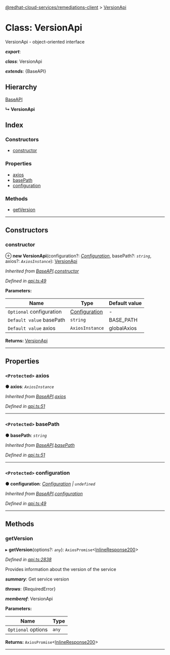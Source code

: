 [@redhat-cloud-services/remediations-client](../README.md) > [VersionApi](../classes/versionapi.md)

# Class: VersionApi

VersionApi - object-oriented interface

*__export__*: 

*__class__*: VersionApi

*__extends__*: {BaseAPI}

## Hierarchy

 [BaseAPI](baseapi.md)

**↳ VersionApi**

## Index

### Constructors

* [constructor](versionapi.md#constructor)

### Properties

* [axios](versionapi.md#axios)
* [basePath](versionapi.md#basepath)
* [configuration](versionapi.md#configuration)

### Methods

* [getVersion](versionapi.md#getversion)

---

## Constructors

<a id="constructor"></a>

###  constructor

⊕ **new VersionApi**(configuration?: *[Configuration](configuration.md)*, basePath?: *`string`*, axios?: *`AxiosInstance`*): [VersionApi](versionapi.md)

*Inherited from [BaseAPI](baseapi.md).[constructor](baseapi.md#constructor)*

*Defined in [api.ts:49](https://github.com/RedHatInsights/javascript-clients/blob/master/packages/remediations/api.ts#L49)*

**Parameters:**

| Name | Type | Default value |
| ------ | ------ | ------ |
| `Optional` configuration | [Configuration](configuration.md) | - |
| `Default value` basePath | `string` |  BASE_PATH |
| `Default value` axios | `AxiosInstance` |  globalAxios |

**Returns:** [VersionApi](versionapi.md)

___

## Properties

<a id="axios"></a>

### `<Protected>` axios

**● axios**: *`AxiosInstance`*

*Inherited from [BaseAPI](baseapi.md).[axios](baseapi.md#axios)*

*Defined in [api.ts:51](https://github.com/RedHatInsights/javascript-clients/blob/master/packages/remediations/api.ts#L51)*

___
<a id="basepath"></a>

### `<Protected>` basePath

**● basePath**: *`string`*

*Inherited from [BaseAPI](baseapi.md).[basePath](baseapi.md#basepath)*

*Defined in [api.ts:51](https://github.com/RedHatInsights/javascript-clients/blob/master/packages/remediations/api.ts#L51)*

___
<a id="configuration"></a>

### `<Protected>` configuration

**● configuration**: *[Configuration](configuration.md) \| `undefined`*

*Inherited from [BaseAPI](baseapi.md).[configuration](baseapi.md#configuration)*

*Defined in [api.ts:49](https://github.com/RedHatInsights/javascript-clients/blob/master/packages/remediations/api.ts#L49)*

___

## Methods

<a id="getversion"></a>

###  getVersion

▸ **getVersion**(options?: *`any`*): `AxiosPromise`<[InlineResponse200](../interfaces/inlineresponse200.md)>

*Defined in [api.ts:2838](https://github.com/RedHatInsights/javascript-clients/blob/master/packages/remediations/api.ts#L2838)*

Provides information about the version of the service

*__summary__*: Get service version

*__throws__*: {RequiredError}

*__memberof__*: VersionApi

**Parameters:**

| Name | Type |
| ------ | ------ |
| `Optional` options | `any` |

**Returns:** `AxiosPromise`<[InlineResponse200](../interfaces/inlineresponse200.md)>

___

